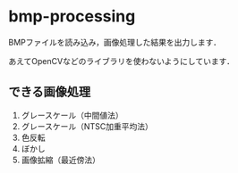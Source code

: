 # bmp-processing
BMPファイルを読み込み，画像処理した結果を出力します．

あえてOpenCVなどのライブラリを使わないようにしています．

## できる画像処理
1. グレースケール（中間値法）
1. グレースケール（NTSC加重平均法）
1. 色反転
1. ぼかし
1. 画像拡縮（最近傍法）
